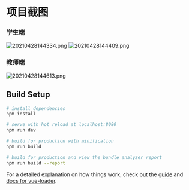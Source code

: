 # 项目截图
### 学生端
![20210428144334.png](https://i.loli.net/2021/04/28/xlrKjXaUhmdveqz.png)
![20210428144409.png](https://i.loli.net/2021/04/28/bx2IGkmY4wjBvhu.png)
### 教师端
![20210428144613.png](https://i.loli.net/2021/04/28/XpJyueOrRbFdhkU.png)
## Build Setup

``` bash
# install dependencies
npm install

# serve with hot reload at localhost:8080
npm run dev

# build for production with minification
npm run build

# build for production and view the bundle analyzer report
npm run build --report
```

For a detailed explanation on how things work, check out the [guide](http://vuejs-templates.github.io/webpack/) and [docs for vue-loader](http://vuejs.github.io/vue-loader).

